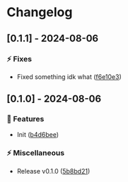 # Changelog
## [0.1.1] - 2024-08-06

### :zap: Fixes

- Fixed something idk what ([f6e10e3](https://github.com/ares-b/test-ci/commit/f6e10e37ad14424d784359b0cc0220b6ffb28237))

## [0.1.0] - 2024-08-06

### :rocket: Features

- Init ([b4d6bee](https://github.com/ares-b/test-ci/commit/b4d6bee2f80871038f2c3ada913e6b272072a4dd))


### :zap: Miscellaneous

- Release v0.1.0 ([5b8bd21](https://github.com/ares-b/test-ci/commit/5b8bd214474b7a2b2235e5f9183a7dc6ec56afdd))

